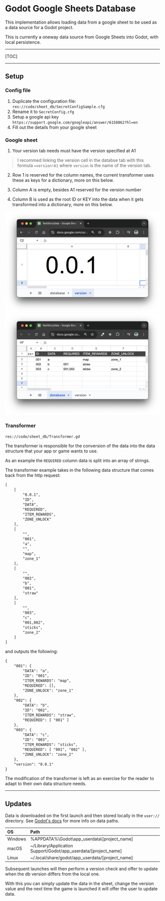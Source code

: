 # Godot Google Sheets Database

This implementation allows loading data from a google sheet to be used as a data source for a Godot project.

This is currently a oneway data source from Google Sheets into Godot, with local persistence.

---

[TOC]

---

## Setup

### Config file

1. Duplicate the configuration file: `res://code/sheet_db/SecretConfigSample.cfg`
2. Rename it to `SecretConfig.cfg`
3. Setup a google api key `https://support.google.com/googleapi/answer/6158862?hl=en`
4. Fill out the details from your google sheet

### Google sheet

1. Your version tab needs must have the version specified at A1

 >I recommed linking the version cell in the databse tab with this formula `=version!A1` where `version` is the name of the version tab.

2. Row 1 is reserved for the column names, the current transformer uses these as keys for a dictionary, more on this below.

3. Column A is empty, besides A1 reserved for the version number

4. Column B is used as the root ID or KEY into the data when it gets transformed into a dictionary, more on this below.

![version example](/docs/version_tab_example.png)
![database example](/docs/database_tab_example.png)

### Transformer

`res://code/sheet_db/Transformer.gd`

The transformer is responsible for the conversion of the data into the data structure that your app or game wants to use.

As an example the `REQUIRED` column data is split into an array of strings.

The transformer example takes in the following data structure that comes back from the http request:

```gdscript
[
    [
        "0.0.1",
        "ID",
        "DATA",
        "REQUIRED",
        "ITEM_REWARDS",
        "ZONE_UNLOCK"
    ],
    [
        "",
        "001",
        "a",
        "",
        "map",
        "zone_1"
    ],
    [
        "",
        "002",
        "b",
        "001",
        "straw"
    ],
    [
        "",
        "003",
        "c",
        "001,002",
        "sticks",
        "zone_2"
    ]
]
```

and outputs the following:

```gdscript
{
    "001": {
        "DATA": "a",
        "ID": "001",
        "ITEM_REWARDS": "map",
        "REQUIRED": [],
        "ZONE_UNLOCK": "zone_1"
    },
    "002": {
        "DATA": "b",
        "ID": "002",
        "ITEM_REWARDS": "straw",
        "REQUIRED": [ "001" ]
    },
    "003": {
        "DATA": "c",
        "ID": "003",
        "ITEM_REWARDS": "sticks",
        "REQUIRED": [ "001", "002" ],
        "ZONE_UNLOCK": "zone_2"
    },
    "version": "0.0.1"
}
```

The modification of the transformer is left as an exercise for the reader to adapt to their own data structure needs.

---

## Updates

Data is downloaded on the first launch and then stored locally in the `user://` directory.
See [Godot's docs](https://docs.godotengine.org/en/stable/tutorials/io/data_paths.html) for more info on data paths.

| OS      | Path |
|:--------|:-----|
| Windows | %APPDATA%\Godot\app_userdata\\[project_name] |
| macOS   | ~/Library/Application Support/Godot/app_userdata/[project_name] |
| Linux   | ~/.local/share/godot/app_userdata/[project_name] |

Subsequent launches will then perform a version check and offer to update when the db version differs from the local one.

With this you can simply update the data in the sheet, change the version value and the next time the game is launched it will offer the user to update data.
